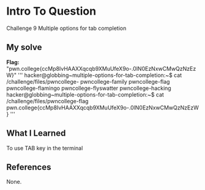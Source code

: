# Intro To Question
Challenge 9
Multiple options for tab completion 
## My solve
**Flag:** "pwn.college{ccMp8IvHAAXXqcqb9XMuUfeX9o-.0lN0EzNxwCMwQzNzEzW}"
'''
hacker@globbing~multiple-options-for-tab-completion:~$ cat /challenge/files/pwncollege-
pwncollege-family      pwncollege-flag        pwncollege-flamingo    pwncollege-flyswatter  pwncollege-hacking
hacker@globbing~multiple-options-for-tab-completion:~$ cat /challenge/files/pwncollege-flag
pwn.college{ccMp8IvHAAXXqcqb9XMuUfeX9o-.0lN0EzNxwCMwQzNzEzW}
'''
## What I Learned
To use TAB key in the terminal 
## References
None.
